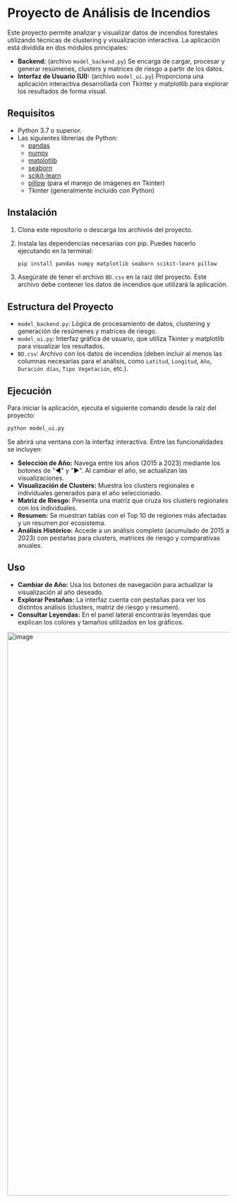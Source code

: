 # Proyecto de Análisis de Incendios

Este proyecto permite analizar y visualizar datos de incendios forestales utilizando técnicas de clustering y visualización interactiva. La aplicación está dividida en dos módulos principales:

- **Backend:** (archivo `model_backend.py`) Se encarga de cargar, procesar y generar resúmenes, clusters y matrices de riesgo a partir de los datos.
- **Interfaz de Usuario (UI):** (archivo `model_ui.py`) Proporciona una aplicación interactiva desarrollada con Tkinter y matplotlib para explorar los resultados de forma visual.

## Requisitos

- Python 3.7 o superior.
- Las siguientes librerías de Python:
  - [pandas](https://pandas.pydata.org/)
  - [numpy](https://numpy.org/)
  - [matplotlib](https://matplotlib.org/)
  - [seaborn](https://seaborn.pydata.org/)
  - [scikit-learn](https://scikit-learn.org/)
  - [pillow](https://python-pillow.org/) (para el manejo de imágenes en Tkinter)
  - Tkinter (generalmente incluido con Python)

## Instalación

1. Clona este repositorio o descarga los archivos del proyecto.

2. Instala las dependencias necesarias con pip. Puedes hacerlo ejecutando en la terminal:

   ```bash
   pip install pandas numpy matplotlib seaborn scikit-learn pillow
   ```

3. Asegúrate de tener el archivo `BD.csv` en la raíz del proyecto. Este archivo debe contener los datos de incendios que utilizará la aplicación.

## Estructura del Proyecto

- `model_backend.py`: Lógica de procesamiento de datos, clustering y generación de resúmenes y matrices de riesgo.
- `model_ui.py`: Interfaz gráfica de usuario, que utiliza Tkinter y matplotlib para visualizar los resultados.
- `BD.csv`: Archivo con los datos de incendios (deben incluir al menos las columnas necesarias para el análisis, como `Latitud`, `Longitud`, `Año`, `Duración días`, `Tipo Vegetación`, etc.).

## Ejecución

Para iniciar la aplicación, ejecuta el siguiente comando desde la raíz del proyecto:

```bash
python model_ui.py
```

Se abrirá una ventana con la interfaz interactiva. Entre las funcionalidades se incluyen:

- **Selección de Año:** Navega entre los años (2015 a 2023) mediante los botones de "◀" y "▶". Al cambiar el año, se actualizan las visualizaciones.
- **Visualización de Clusters:** Muestra los clusters regionales e individuales generados para el año seleccionado.
- **Matriz de Riesgo:** Presenta una matriz que cruza los clusters regionales con los individuales.
- **Resumen:** Se muestran tablas con el Top 10 de regiones más afectadas y un resumen por ecosistema.
- **Análisis Histórico:** Accede a un análisis completo (acumulado de 2015 a 2023) con pestañas para clusters, matrices de riesgo y comparativas anuales.

## Uso

- **Cambiar de Año:** Usa los botones de navegación para actualizar la visualización al año deseado.
- **Explorar Pestañas:** La interfaz cuenta con pestañas para ver los distintos análisis (clusters, matriz de riesgo y resumen).
- **Consultar Leyendas:** En el panel lateral encontrarás leyendas que explican los colores y tamaños utilizados en los gráficos.

<img width="1278" alt="image" src="https://github.com/user-attachments/assets/ff7a5428-f412-44b3-8786-73b7f8d01905" />
